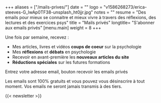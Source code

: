 +++
aliases = ["/mails-prives/"]
date = ""
logo = "v1586268273/erica-steeves-G_lwAp0TF38-unsplash_ht0jjr.jpg"
notes = ""
resume = "Des emails pour mieux se connaitre et mieux vivre à travers des réflexions, des lectures et des exercices psys"
title = "Mails privés"
longtitle= "S'abonner aux emails privés"
[menu.main]
weight = 8
+++

Une fois par semaine, recevez : 
- Mes articles, livres et vidéos **coups de coeur** sur la psychologie
- Mes **réflexions** et **débats** en psychologie
- Recevoir en avant-première les **nouveaux articles du site**
- **Réductions spéciales** sur les futures formations

Entrez votre adresse email, bouton recevoir les emails privés

Les emails sont 100% gratuits et vous pouvez vous désinscrire  à tout moment. Vos emails ne seront jamais transmis à des tiers.

{{< newsletter >}}



